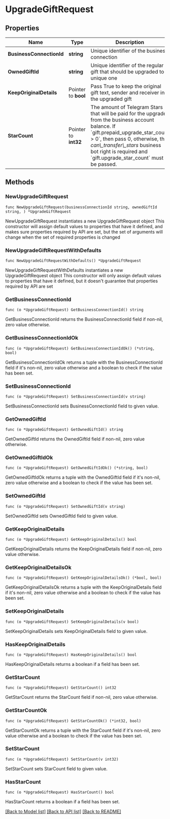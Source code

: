 # UpgradeGiftRequest

## Properties

Name | Type | Description | Notes
------------ | ------------- | ------------- | -------------
**BusinessConnectionId** | **string** | Unique identifier of the business connection | 
**OwnedGiftId** | **string** | Unique identifier of the regular gift that should be upgraded to a unique one | 
**KeepOriginalDetails** | Pointer to **bool** | Pass True to keep the original gift text, sender and receiver in the upgraded gift | [optional] 
**StarCount** | Pointer to **int32** | The amount of Telegram Stars that will be paid for the upgrade from the business account balance. If &#x60;gift.prepaid_upgrade_star_count &gt; 0&#x60;, then pass 0, otherwise, the *can\\_transfer\\_stars* business bot right is required and &#x60;gift.upgrade_star_count&#x60; must be passed. | [optional] 

## Methods

### NewUpgradeGiftRequest

`func NewUpgradeGiftRequest(businessConnectionId string, ownedGiftId string, ) *UpgradeGiftRequest`

NewUpgradeGiftRequest instantiates a new UpgradeGiftRequest object
This constructor will assign default values to properties that have it defined,
and makes sure properties required by API are set, but the set of arguments
will change when the set of required properties is changed

### NewUpgradeGiftRequestWithDefaults

`func NewUpgradeGiftRequestWithDefaults() *UpgradeGiftRequest`

NewUpgradeGiftRequestWithDefaults instantiates a new UpgradeGiftRequest object
This constructor will only assign default values to properties that have it defined,
but it doesn't guarantee that properties required by API are set

### GetBusinessConnectionId

`func (o *UpgradeGiftRequest) GetBusinessConnectionId() string`

GetBusinessConnectionId returns the BusinessConnectionId field if non-nil, zero value otherwise.

### GetBusinessConnectionIdOk

`func (o *UpgradeGiftRequest) GetBusinessConnectionIdOk() (*string, bool)`

GetBusinessConnectionIdOk returns a tuple with the BusinessConnectionId field if it's non-nil, zero value otherwise
and a boolean to check if the value has been set.

### SetBusinessConnectionId

`func (o *UpgradeGiftRequest) SetBusinessConnectionId(v string)`

SetBusinessConnectionId sets BusinessConnectionId field to given value.


### GetOwnedGiftId

`func (o *UpgradeGiftRequest) GetOwnedGiftId() string`

GetOwnedGiftId returns the OwnedGiftId field if non-nil, zero value otherwise.

### GetOwnedGiftIdOk

`func (o *UpgradeGiftRequest) GetOwnedGiftIdOk() (*string, bool)`

GetOwnedGiftIdOk returns a tuple with the OwnedGiftId field if it's non-nil, zero value otherwise
and a boolean to check if the value has been set.

### SetOwnedGiftId

`func (o *UpgradeGiftRequest) SetOwnedGiftId(v string)`

SetOwnedGiftId sets OwnedGiftId field to given value.


### GetKeepOriginalDetails

`func (o *UpgradeGiftRequest) GetKeepOriginalDetails() bool`

GetKeepOriginalDetails returns the KeepOriginalDetails field if non-nil, zero value otherwise.

### GetKeepOriginalDetailsOk

`func (o *UpgradeGiftRequest) GetKeepOriginalDetailsOk() (*bool, bool)`

GetKeepOriginalDetailsOk returns a tuple with the KeepOriginalDetails field if it's non-nil, zero value otherwise
and a boolean to check if the value has been set.

### SetKeepOriginalDetails

`func (o *UpgradeGiftRequest) SetKeepOriginalDetails(v bool)`

SetKeepOriginalDetails sets KeepOriginalDetails field to given value.

### HasKeepOriginalDetails

`func (o *UpgradeGiftRequest) HasKeepOriginalDetails() bool`

HasKeepOriginalDetails returns a boolean if a field has been set.

### GetStarCount

`func (o *UpgradeGiftRequest) GetStarCount() int32`

GetStarCount returns the StarCount field if non-nil, zero value otherwise.

### GetStarCountOk

`func (o *UpgradeGiftRequest) GetStarCountOk() (*int32, bool)`

GetStarCountOk returns a tuple with the StarCount field if it's non-nil, zero value otherwise
and a boolean to check if the value has been set.

### SetStarCount

`func (o *UpgradeGiftRequest) SetStarCount(v int32)`

SetStarCount sets StarCount field to given value.

### HasStarCount

`func (o *UpgradeGiftRequest) HasStarCount() bool`

HasStarCount returns a boolean if a field has been set.


[[Back to Model list]](../README.md#documentation-for-models) [[Back to API list]](../README.md#documentation-for-api-endpoints) [[Back to README]](../README.md)


